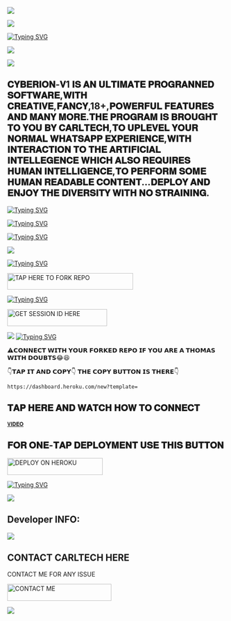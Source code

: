 <a><img src='https://i.imgur.com/LyHic3i.gif'/></a>

<a><img src='https://i.imgur.com/LyHic3i.gif'/></a>


[![Typing SVG](https://readme-typing-svg.herokuapp.com?font=Rockstar-ExtraBold&size=30&pause=1000&color=0000FF&center=true&vCenter=true&width=815&height=60&lines=𝑪𝒀𝑩𝑬𝑹𝑰𝑶𝑵+𝑽1+𝑪𝑹𝑬𝑨𝑻𝑬𝑫+𝑩𝒀+𝑪𝑨𝑹𝑳𝑻𝑬𝑪𝑯)](https://git.io/typing-svg) 



<a><img src='https://i.imgur.com/LyHic3i.gif'/></a>


<a><img src='https://i.imgur.com/LyHic3i.gif'/></a>


  
## 𝐂𝐘𝐁𝐄𝐑𝐈𝐎𝐍-𝐕1 𝐈𝐒 𝐀𝐍 𝐔𝐋𝐓𝐈𝐌𝐀𝐓𝐄 𝐏𝐑𝐎𝐆𝐑𝐀𝐍𝐍𝐄𝐃 𝐒𝐎𝐅𝐓𝐖𝐀𝐑𝐄,𝐖𝐈𝐓𝐇 𝐂𝐑𝐄𝐀𝐓𝐈𝐕𝐄,𝐅𝐀𝐍𝐂𝐘,18+,𝐏𝐎𝐖𝐄𝐑𝐅𝐔𝐋 𝐅𝐄𝐀𝐓𝐔𝐑𝐄𝐒 𝐀𝐍𝐃 𝐌𝐀𝐍𝐘 𝐌𝐎𝐑𝐄.𝐓𝐇𝐄 𝐏𝐑𝐎𝐆𝐑𝐀𝐌 𝐈𝐒 𝐁𝐑𝐎𝐔𝐆𝐇𝐓 𝐓𝐎 𝐘𝐎𝐔 𝐁𝐘 𝐂𝐀𝐑𝐋𝐓𝐄𝐂𝐇,𝐓𝐎 𝐔𝐏𝐋𝐄𝐕𝐄𝐋 𝐘𝐎𝐔𝐑 𝐍𝐎𝐑𝐌𝐀𝐋 𝐖𝐇𝐀𝐓𝐒𝐀𝐏𝐏 𝐄𝐗𝐏𝐄𝐑𝐈𝐄𝐍𝐂𝐄,𝐖𝐈𝐓𝐇 𝐈𝐍𝐓𝐄𝐑𝐀𝐂𝐓𝐈𝐎𝐍 𝐓𝐎 𝐓𝐇𝐄 𝐀𝐑𝐓𝐈𝐅𝐈𝐂𝐈𝐀𝐋 𝐈𝐍𝐓𝐄𝐋𝐋𝐄𝐆𝐄𝐍𝐂𝐄 𝐖𝐇𝐈𝐂𝐇 𝐀𝐋𝐒𝐎 𝐑𝐄𝐐𝐔𝐈𝐑𝐄𝐒 𝐇𝐔𝐌𝐀𝐍 𝐈𝐍𝐓𝐄𝐋𝐋𝐈𝐆𝐄𝐍𝐂𝐄,𝐓𝐎 𝐏𝐄𝐑𝐅𝐎𝐑𝐌 𝐒𝐎𝐌𝐄 𝐇𝐔𝐌𝐀𝐍 𝐑𝐄𝐀𝐃𝐀𝐁𝐋𝐄 𝐂𝐎𝐍𝐓𝐄𝐍𝐓...𝐃𝐄𝐏𝐋𝐎𝐘 𝐀𝐍𝐃 𝐄𝐍𝐉𝐎𝐘 𝐓𝐇𝐄 𝐃𝐈𝐕𝐄𝐑𝐒𝐈𝐓𝐘 𝐖𝐈𝐓𝐇 𝐍𝐎 𝐒𝐓𝐑𝐀𝐈𝐍𝐈𝐍𝐆.



  




[![Typing SVG](https://readme-typing-svg.herokuapp.com?font=Rockstar-ExtraBold&size=30&pause=1000&color=0000FF&center=true&vCenter=true&width=815&height=60&lines=𝗗𝗢𝗡`𝗧+𝗖𝗟𝗢𝗡𝗘+𝗧𝗢+𝗔𝗩𝗢𝗜𝗗+𝗬𝗢𝗨𝗥+𝗥𝗘𝗣𝗢+𝗦𝗨𝗦𝗣𝗘𝗡𝗦𝗜𝗢𝗡)](https://git.io/typing-svg)





[![Typing SVG](https://readme-typing-svg.herokuapp.com?font=Rockstar-ExtraBold&color=F33A6A&lines=𝗖𝗢𝗗𝗘+𝗕𝗬+𝗖𝗔𝗥𝗟𝗧𝗘𝗖𝗛🤗)](https://git.io/typing-svg)





[![Typing SVG](https://readme-typing-svg.herokuapp.com?font=Rockstar-ExtraBold&size=30&pause=1000&color=0000FF&center=true&vCenter=true&width=600&height=60&lines=𝗞𝗜𝗡𝗗𝗟𝗬+𝗥𝗘𝗔𝗗+𝗥𝗘𝗣𝗢+𝗜𝗡𝗦𝗧𝗥𝗨𝗖𝗧𝗜𝗢𝗡𝗦)](https://git.io/typing-svg)



<a><img src='https://i.imgur.com/LyHic3i.gif'/></a>
  



[![Typing SVG](https://readme-typing-svg.herokuapp.com?font=Rockstar-ExtraBold&color=blue&lines=𝗙𝗢𝗥𝗞+𝗔𝗡𝗗+𝗦𝗧𝗔𝗥+𝗥𝗘𝗣𝗢)](https://git.io/typing-svg)
 

  
   
   <a href="https://github.com/carl24tech/Cyberion-V1/fork"><img title="TAP HERE TO FORK REPO" src="https://img.shields.io/badge/TAP HERE TO FORK REPO-h?color=black&style=for-the-badge&logo=github" width="290" height="38.45"/></a></p>


 
 
[![Typing SVG](https://readme-typing-svg.herokuapp.com?font=Rockstar-ExtraBold&color=blue&lines=𝗦𝗘𝗦𝗦𝗜𝗢𝗡+𝗜𝗗+𝗦𝗜𝗧𝗘+𝗜𝗦+𝗛𝗘𝗥𝗘)](https://git.io/typing-svg)
 


  <a href="https://github.com/carl24tech/SESSION-SITE"><img title="GET SESSION ID HERE" src="https://img.shields.io/badge/GET SESSION ID HERE-h?color=blue&style=for-the-badge&logo=audi" width="230" height="38.45"/></a></p>

  
  <a><img src='https://i.imgur.com/LyHic3i.gif'/></a>
[![Typing SVG](https://readme-typing-svg.herokuapp.com?font=Rockstar-ExtraBold&color=blue&lines=𝐃𝐄𝐏𝐋𝐎𝐘+𝐎𝐍+𝐇𝐄𝐑𝐎𝐊𝐔)](https://git.io/typing-svg)






 ⚠️𝗖𝗢𝗡𝗡𝗘𝗖𝗧 𝗪𝗜𝗧𝗛 𝗬𝗢𝗨𝗥 𝗙𝗢𝗥𝗞𝗘𝗗 𝗥𝗘𝗣𝗢 𝗜𝗙 𝗬𝗢𝗨 𝗔𝗥𝗘 𝗔 𝗧𝗛𝗢𝗠𝗔𝗦 𝗪𝗜𝗧𝗛 𝗗𝗢𝗨𝗕𝗧𝗦😂😆

 👇𝗧𝗔𝗣 𝗜𝗧 𝗔𝗡𝗗 𝗖𝗢𝗣𝗬👇 𝗧𝗛𝗘 𝗖𝗢𝗣𝗬 𝗕𝗨𝗧𝗧𝗢𝗡 𝗜𝗦 𝗧𝗛𝗘𝗥𝗘👇

    https://dashboard.heroku.com/new?template=
 
## 𝐓𝐀𝐏 𝐇𝐄𝐑𝐄 𝐀𝐍𝐃 𝐖𝐀𝐓𝐂𝐇 𝐇𝐎𝐖 𝐓𝐎 𝐂𝐎𝐍𝐍𝐄𝐂𝐓

 
 [`𝐕𝐈𝐃𝐄𝐎`](https://files.fm/f/hqnjmf6v4z)

 
## 𝐅𝐎𝐑 𝐎𝐍𝐄-𝐓𝐀𝐏 𝐃𝐄𝐏𝐋𝐎𝐘𝐌𝐄𝐍𝐓 𝐔𝐒𝐄 𝐓𝐇𝐈𝐒 𝐁𝐔𝐓𝐓𝐎𝐍


 <a href="https://dashboard.heroku.com/new?template=https://github.com/carl24tech/Cyberion-V1"><img title="DEPLOY ON HEROKU" src="https://img.shields.io/badge/DEPLOY ON HEROKU-h?color=purple&style=for-the-badge&logo=heroku" width="220" height="38.45"/></a></p>

 
[![Typing SVG](https://readme-typing-svg.herokuapp.com?font=Rockstar-ExtraBold&color=blue&lines=■+■+■+■+■+100%+𝗦𝗔𝗙𝗘+𝗢𝗡+𝗛𝗘𝗥𝗢𝗞𝗨)](https://git.io/typing-svg)
 
<a><img src='https://i.imgur.com/LyHic3i.gif'/></a>









## Developer INFO:

<a><img src='https://i.imgur.com/LyHic3i.gif'/></a>

## CONTACT CARLTECH HERE
  CONTACT ME FOR ANY ISSUE

   <a href="https://github.com/carl24tech/CARLTECH-INFO"><img title="CONTACT ME" src="https://img.shields.io/badge/CONTACT ME-h?color=blue&style=for-the-badge&logo=luis" width="240" height="38.45"/></a></p>

<a><img src='https://i.imgur.com/LyHic3i.gif'/></a>

